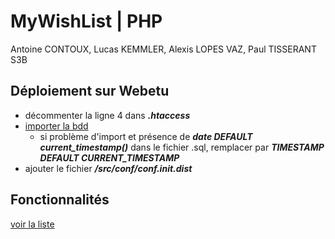 # MyWishList | PHP
Antoine CONTOUX, Lucas KEMMLER, Alexis LOPES VAZ, Paul TISSERANT
S3B

## Déploiement sur Webetu
* décommenter la ligne 4 dans ___.htaccess___
* [importer la bdd](https://github.com/ActxLeToucan/S3B_MyWishList/blob/master/bdd.sql)
  * si problème d'import et présence de ___date DEFAULT current_timestamp()___ dans le fichier .sql, remplacer par ___TIMESTAMP DEFAULT CURRENT_TIMESTAMP___
* ajouter le fichier ___/src/conf/conf.init.dist___

## Fonctionnalités
[voir la liste](https://github.com/ActxLeToucan/S3B_MyWishList/blob/master/avancement.md)
